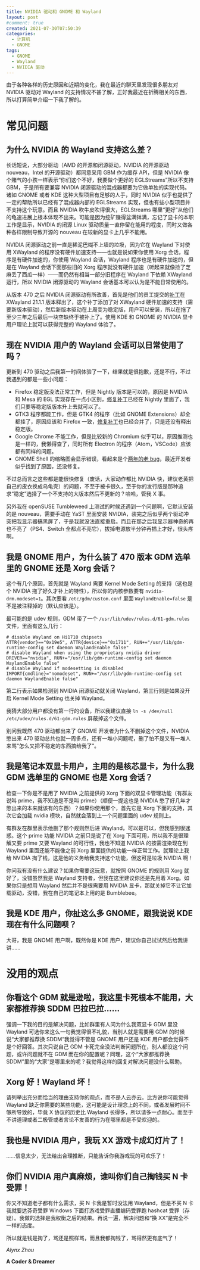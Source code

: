 ```yaml
---
title: NVIDIA 驱动和 GNOME 和 Wayland
layout: post
#comment: true
created: 2021-07-30T07:50:39
categories:
  - 计算机
  - GNOME
tags:
  - GNOME
  - Wayland
  - NVIDIA 驱动
---
```

由于各种各样的历史原因和近期的变化，我在最近的聊天里发现很多朋友对 NVIDIA 驱动对 Wayland 的支持情况不甚了解，正好我最近在折腾相关的东西，所以打算简单介绍一下我了解的。

<!--more-->

# 常见问题

## 为什么 NVIDIA 的 Wayland 支持这么差？

长话短说，大部分驱动（AMD 的开源和闭源驱动，NVIDIA 的开源驱动 nouveau，Intel 的开源驱动）都同意采用 GBM 作为缓存 API，但是 NVIDIA 像个赌气的小孩一样表示“你们这个不好，我要做个更好的 EGLStreams”所以不支持 GBM，于是所有要兼容 NVIDIA 闭源驱动的混成器都要为它做单独的实现代码。诸如 GNOME 或者 KDE 这种大型项目有足够的人手，同时 NVIDIA 似乎也提供了一定的帮助所以已经有了混成器内部的 EGLStreams 实现，但也有些小型项目并不支持这个玩意。而且 NVIDIA 吹牛皮吹得很大，EGLStreams 哪里“更好”从他们的龟速进展上根本体现不出来。可能是因为挖矿赚得盆满钵满，忘记了显卡的本职工作是显示，NVIDIA 的闭源 Linux 驱动质量一直停留在能用的程度，同时又做各种各样限制导致开源的 nouveau 在较新的显卡上几乎不能用。

NVIDIA 闭源驱动之前一直是稀泥巴糊不上墙的垃圾，因为它在 Wayland 下对使用 XWayland 的程序没有硬件加速支持——也就是说如果你使用 Xorg 会话，程序是有硬件加速的，你使用 Wayland 会话，Wayland 程序也是有硬件加速的，但是在 Wayland 会话下面那些旧的 Xorg 程序就没有硬件加速（听起来就像捡了芝麻丢了西瓜一样）——而仍然有相当一部分旧程序在 Wayland 下依赖 XWayland 运行，所以 NVIDIA 闭源驱动的 Wayland 会话基本可以认为是不能日常使用的。

从版本 470 之后 NVIDIA 闭源驱动有所改善，首先是他们的员工提交的[补丁](https://gitlab.freedesktop.org/xorg/xserver/-/merge_requests/587/diffs)在 XWayland 21.1.1 版本释出了，这个补丁添加了对 XWayland 硬件加速的支持（需要新版本驱动），然后新版本驱动在上周变为稳定版，用户可以安装，所以在拖了至少三年之后最后一块空缺终于被补上了。使用 KDE 和 GNOME 的 NVIDIA 显卡用户理论上就可以获得完整的 Wayland 体验了。

## 现在 NVIDIA 用户的 Wayland 会话可以日常使用了吗？

更新到 470 驱动之后我第一时间体验了一下，结果就是很抱歉，还是不行，不过我遇到的都是一些小问题：

- Firefox 稳定版没法正常工作，但是 Nightly 版本是可以的，原因是 NVIDIA 和 Mesa 的 EGL 实现存在一点小区别，[修复补丁](https://hg.mozilla.org/mozilla-central/rev/c2191ee9cb65)已经在 Nightly 里面了，我们只要等稳定版版本升上去就可以了。
- GTK3 程序都能工作，但是 GTK4 的程序（比如 GNOME Extensions）却全都挂了，原因应该和 Firefox 一致，[修复补丁](https://gitlab.gnome.org/GNOME/gtk/-/merge_requests/3726)也已经合并了，只是还没有释出稳定版。
- Google Chrome 不能工作，但是比较新的 Chromium 似乎可以，原因推测也是一样的，我懒得查了，同时所有 Electron 的程序（Atom，VSCode）应该都有同样的问题。
- GNOME Shell 的缩略图会显示错误，看起来是个[两年的老 bug](https://gitlab.gnome.org/GNOME/mutter/-/issues/528)，最近开发者似乎找到了原因，还没修复。

不过总而言之这些都是能很快修复（废话，大家动作都比 NVIDIA 快，建议老黄把自己的皮衣换成乌龟壳）的问题，不至于被卡很久，至于你的发行版是那种追求“稳定”选择了一个不支持的大版本然后不更新的？哈哈，管我 X 事。

另外我在 openSUSE Tumbleweed 上测试的时候还遇到一个问题啊，它默认安装的是 nouveau，需要手动在 YaST 里面安装 NVIDIA，装完之后似乎两个驱动冲突把我显示器搞黑屏了，于是我就没法直接重启。而且在那之后我显示器神奇的再也不亮了（PS4、Switch 全都点不亮它），拔掉电源放半分钟再插上才好，很头疼啊。

## 我是 GNOME 用户，为什么装了 470 版本 GDM 选单里的 GNOME 还是 Xorg 会话？

这个有几个原因，首先就是 Wayland 需要 Kernel Mode Setting 的支持（这也是个 NVIDIA 拖了好久才补上的特性），所以你的内核参数要有 `nvidia-drm.modeset=1`。其次要看 `/etc/gdm/custom.conf` 里面 `WaylandEnable=false` 是不是被注释掉的（默认应该是）。

最可能的是 udev 规则，GDM 带了一个 `/usr/lib/udev/rules.d/61-gdm.rules` 文件，里面有这么几行：

```
# disable Wayland on Hi1710 chipsets
ATTR{vendor}=="0x19e5", ATTR{device}=="0x1711", RUN+="/usr/lib/gdm-runtime-config set daemon WaylandEnable false"
# disable Wayland when using the proprietary nvidia driver
DRIVER=="nvidia", RUN+="/usr/lib/gdm-runtime-config set daemon WaylandEnable false"
# disable Wayland if modesetting is disabled
IMPORT{cmdline}="nomodeset", RUN+="/usr/lib/gdm-runtime-config set daemon WaylandEnable false"
```

第二行表示如果检测到 NVIDIA 闭源驱动就关闭 Wayland，第三行则是如果没开启 Kernel Mode Setting 也关掉 Wayland。

我猜大部分用户都没有第一行的设备，所以我建议直接 `ln -s /dev/null /etc/udev/rules.d/61-gdm.rules` 屏蔽掉这个文件。

别问我既然 470 驱动都出来了 GNOME 开发者为什么不删掉这个文件，NVIDIA 憋出来 470 驱动总共也就一周多点，还有一堆小问题呢，删了怕不是又有一堆人来骂“怎么又把不稳定的东西搞给我了”。

## 我是笔记本双显卡用户，主用的是核芯显卡，为什么我 GDM 选单里的 GNOME 也是 Xorg 会话？

检查一下你是不是用了 NVIDIA 之前提供的 Xorg 下面的双显卡管理功能（有群友说叫 prime，我不知道是不是叫 prime）（顺便一提这也是 NVIDIA 憋了好几年才憋出来的本来就该有的东西）？如果你使用那个，首先它是 Xorg 下面的支持，其次它会加载 nvidia 模块，自然就会落到上一个问题里面的 udev 规则上。

有群友在群里表示他删了那个规则然后进 Wayland，可以是可以，但我感到很迷惑。这个 prime 功能 NVIDIA 之前只是说了在 Xorg 下面可用，所以我不是很理解又要 prime 又要 Wayland 的可行性，我也不知道 NVIDIA 的按需渲染现在到 Wayland 里面还能不能像之前 Xorg 里面提供的功能一样正常工作。就理论上我给 NVIDIA 掏了钱，这是他的义务给我支持这个功能，但这可是垃圾 NVIDIA 啊！

你问我有没有什么建议？如果你需要这玩意，就按照 GNOME 的规则用 Xorg 就好了，没错虽然我是 Wayland 支持者，但我在这里建议你还是先用着 Xorg。如果你只是想用 Wayland 然后并不是很需要用 NVIDIA 显卡，那就关掉它不让它加载驱动，没错，我在自己的笔记本上用的是 Bumblebee。

## 我是 KDE 用户，你扯这么多 GNOME，跟我说说 KDE 现在有什么问题呗？

大哥，我是 GNOME 用户啊，既然你是 KDE 用户，建议你自己试试然后给我讲讲……

# 没用的观点

## 你看这个 GDM 就是逊啦，我这里卡死根本不能用，大家都推荐换 SDDM 巴拉巴拉……

强调一下我的目的是解决问题，比如群里有人问为什么我双显卡 GDM 里没 Wayland 可选你来这么一句我觉得很不礼貌，当别人就是需要用 GDM 的时候说“大家都推荐换 SDDM”我觉得不管是 GNOME 用户还是 KDE 用户都会觉得不是个好回答。其次只说自己 GDM 卡死完全没法判断问题所在，别人都没这个问题，或许问题就不在 GDM 而在你的配置呢？同理，这个“大家都推荐换 SDDM”里的“大家”是哪里来的呢？我觉得这样的回复对解决问题没什么帮助。

## Xorg 好！Wayland 坏！

请列举出充分而恰当的理由支持你的观点，而不是人云亦云。比方说你可能觉得 Wayland 缺乏你需要的某些功能，这可能是设计理念上的不同，或者发展时间不够所导致的，毕竟 X 协议的历史比 Wayland 长得多，所以请多一点耐心。而至于不讲道理或者二极管或者言论不友善的行为在哪里都是不受欢迎的。

## 我也是 NVIDIA 用户，我玩 XX 游戏卡成幻灯片了！

……信息太少，无法给出合理推断，只能告诉你我游戏玩的可欢乐了！

## 你们 NVIDIA 用户真麻烦，谁叫你们自己掏钱买 N 卡受罪！

你又不知道老子都有什么需求，买 N 卡我是暂时没法用 Wayland，但是不买 N 卡我就要达芬奇受罪 Windows 下面打游戏受罪直播编码受罪跑 hashcat 受罪（存疑）。我做的选择是我权衡之后的结果。再说一遍，解决问题和“换 XX”是完全不一样的态度。

所以就是钱是掏了，骂还是照样骂，而且我都掏钱了，骂得然更有底气了！

*Alynx Zhou*

**A Coder & Dreamer**
